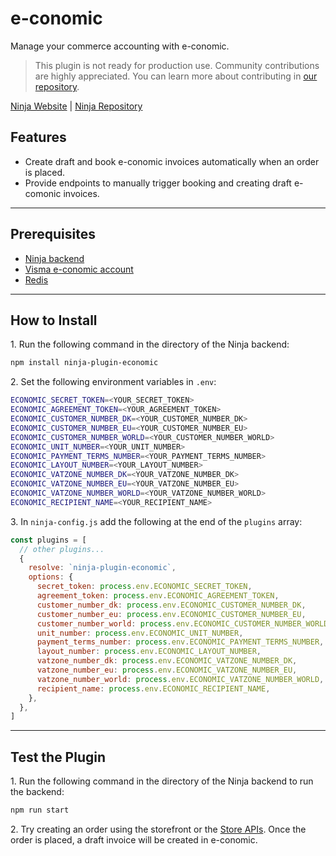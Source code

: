 # e-conomic

Manage your commerce accounting with e-conomic.

> This plugin is not ready for production use. Community contributions are highly appreciated. You can learn more about contributing in [our repository](https://github.com/ninjajs/ninja/blob/master/CONTRIBUTING.md).

[Ninja Website](https://ninjajs.com/) | [Ninja Repository](https://github.com/ninjajs/ninja)

## Features

- Create draft and book e-conomic invoices automatically when an order is placed.
- Provide endpoints to manually trigger booking and creating draft e-comonic invoices.

---

## Prerequisites

- [Ninja backend](https://docs.ninjajs.com/development/backend/install)
- [Visma e-conomic account](https://www.e-conomic.com/developer/connect)
- [Redis](https://docs.ninjajs.com/development/backend/prepare-environment#redis)

---

## How to Install

1\. Run the following command in the directory of the Ninja backend:

  ```bash
  npm install ninja-plugin-economic
  ```

2\. Set the following environment variables in `.env`:

  ```bash
  ECONOMIC_SECRET_TOKEN=<YOUR_SECRET_TOKEN>
  ECONOMIC_AGREEMENT_TOKEN=<YOUR_AGREEMENT_TOKEN>
  ECONOMIC_CUSTOMER_NUMBER_DK=<YOUR_CUSTOMER_NUMBER_DK>
  ECONOMIC_CUSTOMER_NUMBER_EU=<YOUR_CUSTOMER_NUMBER_EU>
  ECONOMIC_CUSTOMER_NUMBER_WORLD=<YOUR_CUSTOMER_NUMBER_WORLD>
  ECONOMIC_UNIT_NUMBER=<YOUR_UNIT_NUMBER>
  ECONOMIC_PAYMENT_TERMS_NUMBER=<YOUR_PAYMENT_TERMS_NUMBER>
  ECONOMIC_LAYOUT_NUMBER=<YOUR_LAYOUT_NUMBER>
  ECONOMIC_VATZONE_NUMBER_DK=<YOUR_VATZONE_NUMBER_DK>
  ECONOMIC_VATZONE_NUMBER_EU=<YOUR_VATZONE_NUMBER_EU>
  ECONOMIC_VATZONE_NUMBER_WORLD=<YOUR_VATZONE_NUMBER_WORLD>
  ECONOMIC_RECIPIENT_NAME=<YOUR_RECIPIENT_NAME>
  ```

3\. In `ninja-config.js` add the following at the end of the `plugins` array:

  ```js
  const plugins = [
    // other plugins...
    {
      resolve: `ninja-plugin-economic`,
      options: {
        secret_token: process.env.ECONOMIC_SECRET_TOKEN,
        agreement_token: process.env.ECONOMIC_AGREEMENT_TOKEN,
        customer_number_dk: process.env.ECONOMIC_CUSTOMER_NUMBER_DK,
        customer_number_eu: process.env.ECONOMIC_CUSTOMER_NUMBER_EU,
        customer_number_world: process.env.ECONOMIC_CUSTOMER_NUMBER_WORLD,
        unit_number: process.env.ECONOMIC_UNIT_NUMBER,
        payment_terms_number: process.env.ECONOMIC_PAYMENT_TERMS_NUMBER,
        layout_number: process.env.ECONOMIC_LAYOUT_NUMBER,
        vatzone_number_dk: process.env.ECONOMIC_VATZONE_NUMBER_DK,
        vatzone_number_eu: process.env.ECONOMIC_VATZONE_NUMBER_EU,
        vatzone_number_world: process.env.ECONOMIC_VATZONE_NUMBER_WORLD,
        recipient_name: process.env.ECONOMIC_RECIPIENT_NAME,
      },
    },
  ]
  ```

---

## Test the Plugin

1\. Run the following command in the directory of the Ninja backend to run the backend:

  ```bash
  npm run start
  ```

2\. Try creating an order using the storefront or the [Store APIs](https://docs.ninjajs.com/api/store#tag/Cart). Once the order is placed, a draft invoice will be created in e-conomic.
